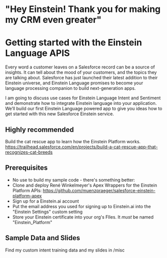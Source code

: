 # "Hey Einstein! Thank you for making my CRM even greater"
# Getting started with the Einstein Language APIS

Every word a customer leaves on a Salesforce record can be a source of insights. It can tell about the mood of your customers, and the topics they are talking about. Salesforce has just launched their latest addition to their Einstein universe, and Einstein Language promises to become your language processing companion to build next-generation apps.
 
I am going to discuss use cases for Einstein Language Intent and Sentiment and demonstrate how to integrate Einstein language into your application. We’ll build our first Einstein Language powered app to give you ideas how to get started with this new Salesforce Einstein service.

## Highly recommended
Build the cat rescue app to learn how the Einstein Platform works.
https://trailhead.salesforce.com/en/projects/build-a-cat-rescue-app-that-recognizes-cat-breeds
## Prerequisites
* No use to build my sample code - there's something better:
* Clone and deploy René Winkelmeyer's Apex Wrappers for the Einstein Platform APIs: https://github.com/muenzpraeger/salesforce-einstein-platform-apex
* Sign up for a Einstein.ai account
* Put the email address you used for signing up to Einstein.ai into the "Einstein Settings" custom setting
* Store your Einstein certificate into your org's FIles. It *must* be named "Einstein_Platform"

## Sample Data and Slides
Find my custom intent training data and my slides in /misc


